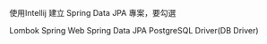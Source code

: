 使用Intellij 建立 Spring Data JPA 專案，要勾選

Lombok
Spring Web
Spring Data JPA
PostgreSQL Driver(DB Driver)